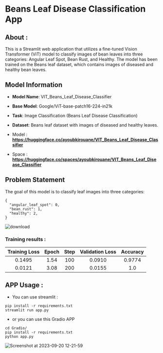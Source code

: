 # Beans Leaf Disease Classification App

## About : 

This is a Streamlit web application that utilizes a fine-tuned Vision Transformer (ViT) model to classify images of bean leaves into three categories: Angular Leaf Spot, Bean Rust, and Healthy. The model has been trained on the Beans leaf dataset, which contains images of diseased and healthy bean leaves.

## Model Information
* **Model Name**: VIT_Beans_Leaf_Disease_Classifier
* **Base Model**: Google/ViT-base-patch16-224-in21k
* **Task**: Image Classification (Beans Leaf Disease Classification)
* **Dataset**: Beans leaf dataset with images of diseased and healthy leaves.

* Model : **https://huggingface.co/ayoubkirouane/VIT_Beans_Leaf_Disease_Classifier**
* Space : **https://huggingface.co/spaces/ayoubkirouane/VIT_Beans_Leaf_Disease_Classifier**

## Problem Statement
The goal of this model is to classify leaf images into three categories:
```
{
  "angular_leaf_spot": 0,
  "bean_rust": 1,
  "healthy": 2,
}
```
![download](https://github.com/Kirouane-Ayoub/Beans-Leaf-Disease-Classification-App/assets/99510125/d9af6f48-f094-4264-b8d7-3fe7c7390fda)

### Training results : 

| Training Loss | Epoch | Step | Validation Loss | Accuracy |
|:-------------:|:-----:|:----:|:---------------:|:--------:|
| 0.1495        | 1.54  | 100  | 0.0910          | 0.9774   |
| 0.0121        | 3.08  | 200  | 0.0155          | 1.0      |

## APP Usage : 

* You can use streamlit :
```
pip install -r requirements.txt
streamlit run app.py
```
* or you can use this Gradio APP 
```
cd Gradio/
pip install -r requirements.txt
python app.py
```
![Screenshot at 2023-09-20 12-21-59](https://github.com/Kirouane-Ayoub/Beans-Leaf-Disease-Classification-App/assets/99510125/40fbc0e2-75a4-454a-bfc1-4cd2326e7ed0)
